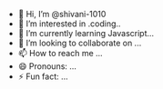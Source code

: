 - 👋 Hi, I’m @shivani-1010
- 👀 I’m interested in .coding..
- 🌱 I’m currently learning Javascript...
- 💞️ I’m looking to collaborate on ...
- 📫 How to reach me ...
- 😄 Pronouns: ...
- ⚡ Fun fact: ...

<!---
shivani-1010/shivani-1010 is a ✨ special ✨ repository because its `README.md` (this file) appears on your GitHub profile.
You can click the Preview link to take a look at your changes.
--->

